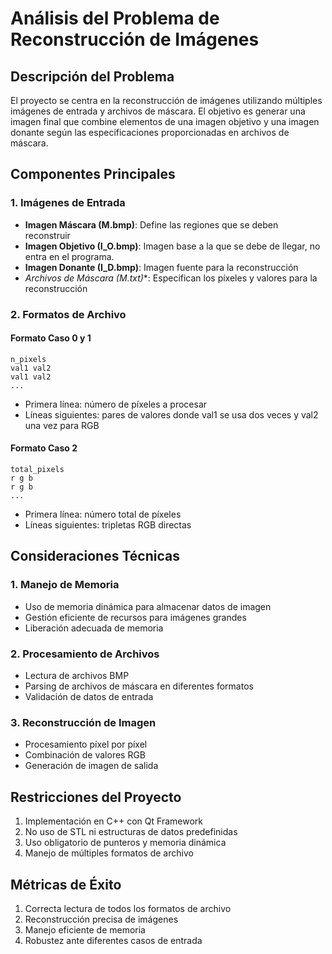 # Análisis del Problema de Reconstrucción de Imágenes

## Descripción del Problema

El proyecto se centra en la reconstrucción de imágenes utilizando múltiples imágenes de entrada y archivos de máscara. El objetivo es generar una imagen final que combine elementos de una imagen objetivo y una imagen donante según las especificaciones proporcionadas en archivos de máscara.

## Componentes Principales

### 1. Imágenes de Entrada
- **Imagen Máscara (M.bmp)**: Define las regiones que se deben reconstruir
- **Imagen Objetivo (I_O.bmp)**: Imagen base a la que se debe de llegar, no entra en el programa.
- **Imagen Donante (I_D.bmp)**: Imagen fuente para la reconstrucción
- **Archivos de Máscara (M*.txt)**: Especifican los píxeles y valores para la reconstrucción

### 2. Formatos de Archivo
#### Formato Caso 0 y 1
```
n_pixels
val1 val2
val1 val2
...
```
- Primera línea: número de píxeles a procesar
- Líneas siguientes: pares de valores donde val1 se usa dos veces y val2 una vez para RGB

#### Formato Caso 2
```
total_pixels
r g b
r g b
...
```
- Primera línea: número total de píxeles
- Líneas siguientes: tripletas RGB directas

## Consideraciones Técnicas

### 1. Manejo de Memoria
- Uso de memoria dinámica para almacenar datos de imagen
- Gestión eficiente de recursos para imágenes grandes
- Liberación adecuada de memoria

### 2. Procesamiento de Archivos
- Lectura de archivos BMP
- Parsing de archivos de máscara en diferentes formatos
- Validación de datos de entrada

### 3. Reconstrucción de Imagen
- Procesamiento píxel por píxel
- Combinación de valores RGB
- Generación de imagen de salida

## Restricciones del Proyecto

1. Implementación en C++ con Qt Framework
2. No uso de STL ni estructuras de datos predefinidas
3. Uso obligatorio de punteros y memoria dinámica
4. Manejo de múltiples formatos de archivo

## Métricas de Éxito

1. Correcta lectura de todos los formatos de archivo
2. Reconstrucción precisa de imágenes
3. Manejo eficiente de memoria
4. Robustez ante diferentes casos de entrada 
